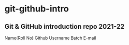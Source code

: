 # git-github-intro
## Git &amp; GitHub introduction repo 2021-22
Name(Roll No)    Github Username    Batch    E-mail
